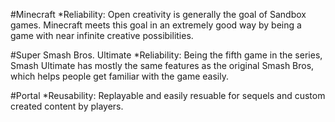 #Minecraft
*Reliability: Open creativity is generally the goal of Sandbox games. Minecraft meets this goal in an extremely good way by being a game with near infinite creative possibilities.

#Super Smash Bros. Ultimate
*Reliability: Being the fifth game in the series, Smash Ultimate has mostly the same features as the original Smash Bros, which helps people get familiar with the game easily. 

#Portal
*Reusability: Replayable and easily resuable for sequels and custom created content by players.
